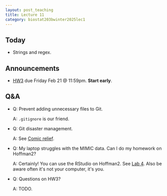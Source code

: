 ```yaml
---
layout: post_teaching
title: Lecture 11
category: biostat203bwinter2025lec1
---
```


## Today

* Strings and regex. 

## Announcements

* [HW3](https://ucla-biostat-203b.github.io/2025winter/hw/hw3/hw3.html) due Friday Feb 21 @ 11:59pm. **Start early**.

## Q&A

* Q: Prevent adding unnecessary files to Git. 

    A: `.gitignore` is our friend.

* Q: Git disaster management. 

    A: See [Comic relief](https://ucla-biostat-203b.github.io/2025winter/slides/04-git/git.html#comic-relief).

* Q: My laptop struggles with the MIMIC data. Can I do my homework on Hoffman2?
    
    A: Certainly! You can use the RStudio on Hoffman2. See [Lab 4](https://ucla-biostat-203b.github.io/2025winter/labs/lab04/lab04.html). Also be aware often it's not your computer, it's you.  

* Q: Questions on HW3?

    A: TODO.